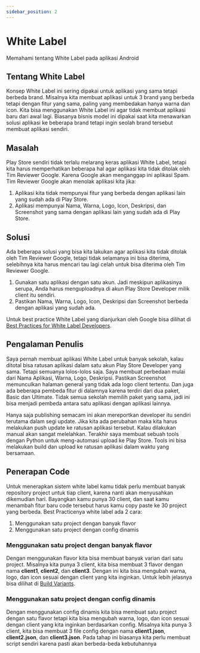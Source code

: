 ```yaml
---
sidebar_position: 2
---
```


# White Label

Memahami tentang White Label pada aplikasi Android

## Tentang White Label

Konsep White Label ini sering dipakai untuk aplikasi yang sama tetapi berbeda brand. Misalnya kita membuat aplikasi untuk 3 brand yang berbeda tetapi dengan fitur yang sama, paling yang membedakan hanya warna dan icon. Kita bisa menggunakan White Label ini agar tidak membuat aplikasi baru dari awal lagi. Biasanya bisnis model ini dipakai saat kita menawarkan solusi aplikasi ke beberapa brand tetapi ingin seolah brand tersebut membuat aplikasi sendiri.

## Masalah

Play Store sendiri tidak terlalu melarang keras aplikasi White Label, tetapi kita harus memperhatikan beberapa hal agar aplikasi kita tidak ditolak oleh Tim Reviewer Google. Karena Google akan menganggap ini aplikasi Spam.
Tim Reviewer Google akan menolak aplikasi kita jika:
1. Aplikasi kita tidak mempunyai fitur yang berbeda dengan aplikasi lain yang sudah ada di Play Store.
2. Aplikasi mempunyai Nama, Warna, Logo, Icon, Deskripsi, dan Screenshot yang sama dengan aplikasi lain yang sudah ada di Play Store.

## Solusi

Ada beberapa solusi yang bisa kita lakukan agar aplikasi kita tidak ditolak oleh Tim Reviewer Google, tetapi tidak selamanya ini bisa diterima, selebihnya kita harus mencari tau lagi celah untuk bisa diterima oleh Tim Reviewer Google.
1. Gunakan satu aplikasi dengan satu akun. Jadi meskipun aplikasinya serupa, Anda harus menguploadnya di akun Play Store Developer milik client itu sendiri.
2. Pastikan Nama, Warna, Logo, Icon, Deskripsi dan Screenshot berbeda dengan aplikasi yang sudah ada.

Untuk best practice White Label yang dianjurkan oleh Google bisa dilihat di [Best Practices for White Label Developers](https://support.google.com/googleplay/android-developer/answer/15884185?hl=en).

## Pengalaman Penulis

Saya pernah membuat aplikasi White Label untuk banyak sekolah, kalau ditotal bisa ratusan aplikasi dalam satu akun Play Store Developer yang sama. Tetapi semuanya lolos-lolos saja. Saya membuat perbedaan mulai dari Nama Aplikasi, Warna, Logo, Deskripsi. Pastikan Screenshot memunculkan halaman general yang tidak ada logo client tertentu. Dan juga ada beberapa pembeda fitur di dalamnya karena terdiri dari dua paket, Basic dan Ultimate. Tidak semua sekolah memilih paket yang sama, jadi ini bisa menjadi pembeda antara satu aplikasi dengan aplikasi lainnya.

Hanya saja publishing semacam ini akan mereportkan developer itu sendiri terutama dalam segi update. Jika kita ada perubahan maka kita harus melakukan push update ke ratusan aplikasi tersebut. Kalau dilakukan manual akan sangat melelahkan. Terakhir saya membuat sebuah tools dengan Python untuk meng-automasi upload ke Play Store. Tools ini bisa melakukan build dan upload ke ratusan aplikasi dalam waktu yang bersamaan.

## Penerapan Code

Untuk menerapkan sistem white label kamu tidak perlu membuat banyak repository project untuk tiap client, karena nanti akan menyusahkan dikemudian hari. Bayangkan kamu punya 30 client, dan saat kamu menambah fitur baru code tersebut harus kamu copy paste ke 30 project yang berbeda. Best Practicenya white label ada 2 cara:
1. Menggunakan satu project dengan banyak flavor
2. Menggunakan satu project dengan config dinamis

### Menggunakan satu project dengan banyak flavor

Dengan menggunakan flavor kita bisa membuat banyak varian dari satu project. Misalnya kita punya 3 client, kita bisa membuat 3 flavor dengan nama **client1**, **client2**, dan **client3**. Dengan ini kita bisa mengubah warna, logo, dan icon sesuai dengan client yang kita inginkan. Untuk lebih jelasnya bisa dilihat di [Build Variants](https://developer.android.com/studio/build/build-variants).

### Menggunakan satu project dengan config dinamis

Dengan menggunakan config dinamis kita bisa membuat satu project dengan satu flavor tetapi kita bisa mengubah warna, logo, dan icon sesuai dengan client yang kita inginkan berdasarkan config. Misalnya kita punya 3 client, kita bisa membuat 3 file config dengan nama **client1.json**, **client2.json**, dan **client3.json**. Pada tahap ini biasanya kita perlu membuat script sendiri karena pasti akan berbeda-beda kebutuhannya